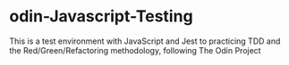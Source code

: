 # odin-Javascript-Testing

This is a test environment with JavaScript and Jest to practicing TDD and the Red/Green/Refactoring methodology, following The Odin Project
